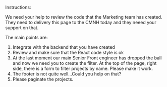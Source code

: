 Instructions:

We need your help to review the code that the Marketing team has created. They need to delivery this page to the CMNH today and they neeed your support on that.

The main points are:

1. Integrate with the backend that you have created
2. Review and make sure that the React code style is ok
3. At the last moment our main Senior Front engineer has dropped the ball and now we need you to create the filter. At the top of the page, right side, there is a form to filter projects by name. Please make it work.
4. The footer is not quite well...Could you help on that?
5. Please paginate the projects.
